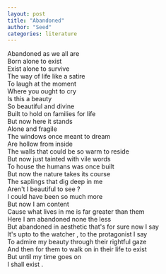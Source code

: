 ```yaml
---
layout: post
title: "Abandoned"
author: "Seed"
categories: literature
---
```

Abandoned as we all are  
Born alone to exist  
Exist alone to survive  
The way of life like a satire  
To laugh at the moment  
Where you ought to cry  
Is this a beauty  
So beautiful and divine  
Built to hold on families for life  
But now here it stands  
Alone and fragile  
The windows once meant to dream  
Are hollow from inside  
The walls that could be so warm to reside  
But now just tainted with vile words  
To house the humans was once built  
But now the nature takes its course  
The saplings that dig deep in me  
Aren't I beautiful to see ?  
I could have been so much more  
But now I am content  
Cause what lives in me is far greater than them  
Here I am abandoned none the less  
But abandoned in aesthetic that's for sure now I say  
It's upto to the watcher , to the protagonist I say  
To admire my beauty through their rightful gaze  
And then for them to walk on in their life to exist  
But until my time goes on  
I shall exist .

